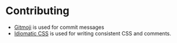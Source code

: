 # Contributing

* [Gitmoji](https://gitmoji.carloscuesta.me/) is used for commit messages
* [Idiomatic CSS](https://github.com/necolas/idiomatic-css) is used for writing consistent CSS and comments.
